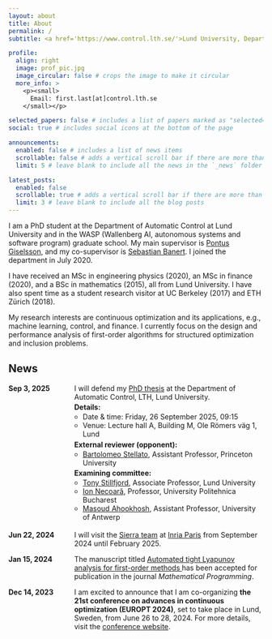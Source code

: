 ```yaml
---
layout: about
title: About
permalink: /
subtitle: <a href='https://www.control.lth.se/'>Lund University, Department of Automatic Control</a>

profile:
  align: right
  image: prof_pic.jpg
  image_circular: false # crops the image to make it circular
  more_info: >
    <p><small>
      Email: first.last[at]control.lth.se
    </small></p>

selected_papers: false # includes a list of papers marked as "selected={true}"
social: true # includes social icons at the bottom of the page

announcements:
  enabled: false # includes a list of news items
  scrollable: false # adds a vertical scroll bar if there are more than 3 news items
  limit: 5 # leave blank to include all the news in the `_news` folder

latest_posts:
  enabled: false
  scrollable: true # adds a vertical scroll bar if there are more than 3 new posts items
  limit: 3 # leave blank to include all the blog posts
---
```


I am a PhD student at the Department of Automatic Control at Lund University and in the WASP (Wallenberg AI, autonomous systems and software program) graduate school. My main supervisor is [Pontus Giselsson](https://www.control.lth.se/personnel/personnel/pontus-giselsson/), and my co-supervisor is [Sebastian Banert](https://github.com/sbanert). I joined the department in July 2020. 

I have received an MSc in engineering physics (2020), an MSc in finance (2020), and a BSc in mathematics (2015), all from Lund University. I have also spent time as a student research visitor at UC Berkeley (2017) and ETH Zürich (2018). 

My research interests are continuous optimization and its applications, e.g., machine learning, control, and finance. I currently focus on the design and performance analysis of first-order algorithms for structured optimization and inclusion problems.

## News

<ul style="margin: 0; padding: 0; list-style: none;">

<li style="display: flex; margin: 0 0 1em 0; padding: 0;">
  <span style="min-width: 130px; font-weight: bold;">
    Sep 3, 2025
  </span>
  <div>
    <p style="margin: 0 0 0.25em 0;">
      I will defend my
      <a href="https://portal.research.lu.se/en/publications/lyapunov-analyses-for-first-order-methods-theory-automation-and-a">PhD thesis</a>
      at the Department of Automatic Control, LTH, Lund University.
    </p>
    <p style="margin: 0;"><strong>Details:</strong></p>
    <ul style="margin: 0.12em 0 0.28em 0; padding-left: 1.2em;">
      <li style="margin: 0;">Date &amp; time: Friday, 26 September 2025, 09:15</li>
      <li style="margin: 0;">Venue: Lecture hall A, Building M, Ole Römers väg 1, Lund</li>
    </ul>
    <p style="margin: 0;"><strong>External reviewer (opponent):</strong></p>
    <ul style="margin: 0.12em 0 0.28em 0; padding-left: 1.2em;">
      <li style="margin: 0;"><a href="https://stella.to/">Bartolomeo Stellato</a>, Assistant Professor, Princeton University</li>
    </ul>
    <p style="margin: 0;"><strong>Examining committee:</strong></p>
    <ul style="margin: 0.12em 0 0.28em 0; padding-left: 1.2em;">
      <li style="margin: 0;"><a href="http://www.tonystillfjord.net">Tony Stillfjord</a>, Associate Professor, Lund University</li>
      <li style="margin: 0;"><a href="https://acse.pub.ro/index.php/ion-necoara-2/">Ion Necoară</a>, Professor, University Politehnica Bucharest</li>
      <li style="margin: 0;"><a href="https://www.uantwerpen.be/en/staff/masoud-ahookhosh/">Masoud Ahookhosh</a>, Assistant Professor, University of Antwerp</li>
    </ul>
  </div>
</li>



  <li style="display: flex; margin: 0 0 1em 0; padding: 0;">
    <span style="min-width: 130px; font-weight: bold;">Jun 22, 2024</span>
    <span>
      I will visit the
      <a href="https://sierra-mlopt.github.io/">Sierra team</a> at
      <a href="https://www.inria.fr/en/inria-paris-centre">Inria Paris</a>
      from September 2024 until February 2025.
    </span>
  </li>

  <li style="display: flex; margin: 0 0 1em 0; padding: 0;">
    <span style="min-width: 130px; font-weight: bold;">Jan 15, 2024</span>
    <span>
      The manuscript titled
      <a href="https://doi.org/10.1007/s10107-024-02061-8">
        Automated tight Lyapunov analysis for first-order methods
      </a>
      has been accepted for publication in the journal
      <i>Mathematical Programming</i>.
    </span>
  </li>

  <li style="display: flex; margin: 0; padding: 0;">
    <span style="min-width: 130px; font-weight: bold;">Dec 14, 2023</span>
    <span>
      I am excited to announce that I am co-organizing
      <strong>the 21st conference on advances in continuous optimization (EUROPT 2024)</strong>,
      set to take place in Lund, Sweden, from June 26 to 28, 2024. 
      For more details, visit the
      <a href="https://europt2024.event.lu.se/">conference website</a>.
    </span>
  </li>
</ul>
